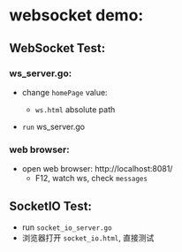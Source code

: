 



# websocket demo:


## WebSocket Test:

### ws_server.go:

- change `homePage` value: 
    - `ws.html` absolute path

- `run` ws_server.go

### web browser:

- open web browser: http://localhost:8081/
    - F12, watch ws, check `messages`

## SocketIO Test:

- run `socket_io_server.go`
- 浏览器打开 `socket_io.html`, 直接测试
